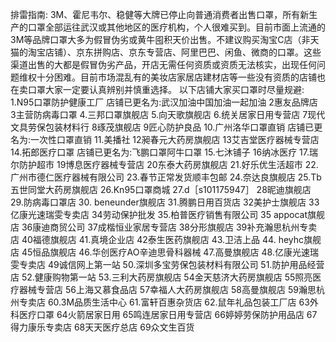 排雷指南:
3M、霍尼韦尔、稳健等大牌已停止向普通消费者出售口罩，所有新生产的口罩全部运往武汉或其他地区的医疗机构，个人很难买到。目前市面上流通的3M等品牌口罩大多为假冒伪劣或黄牛囤积天价出售。不建议购买淘宝C店（非天猫的淘宝店铺）、京东拼购店、京东专营店、阿里巴巴、闲鱼、微商的口罩。这些渠道出售的大都是假冒伪劣产品，开店无需任何资质或资质无法核实，出现任何问题维权十分困难。目前市场混乱有的美妆店家居店建材店等一些没有资质的店铺也在卖口罩大家一定要认真辨别并慎重选择。
以下店铺大家买口罩时尽量规避:
1.N95口罩防护健康工厂
店铺已更名为:武汉加油中国加油一起加油
2惠友品牌店
3主营防病毒口罩
4.三邦口罩旗舰店
5.向天歌旗舰店
6.统关居家日用专营店
7现代文具劳保包装材料行
8琢茂旗舰店
9匠心防护良品
10.广州洛华口罩直销
店铺已更名为:一次性口罩直销
11.美播社
12昶春元大药房旗舰店
13艾吉堂医疗器械专营店
14.拓郎医疗口罩
店铺已更名为:飞鹏口罩阿牛口罩
15.七沐铺子
16纳冰医疗
17.瑞尔防护超市
19博息医疗器械专营店
20东泰大药房旗舰店
21.好乐优生活超市
22.广州市德仁医疗器械有限公司
23.春节正常发货顺丰包邮
24.奈达良旗舰店
25.Tb五世同堂大药房旗舰店
26.Kn95口罩商城
27.d［s101175947］
28昵迪旗舰店
29.防病毒口罩店
30. beneunder旗舰店
31.腾鹏日用百货店
32美护士旗舰店
33亿康光速瑞雯专卖店
34劳动保护批发
35.柏普医疗销售有限公司
35 appocat旗舰店
36康迪商贸公司
37成楷恒业家居专营店
38分形旗舰店
39补充瀚思杭州专卖店
40福德旗舰店
41.真境企业店
42泰生医药旗舰店
43.卫洁上品
44. heyhc旗舰店
45恒品旗舰店
46.华创医疗AO辛迪思骨科器械
47.高曼旗舰店
48.亿康光速瑞雯专卖店
49诚信网上第一站
50.深圳多宝劳保包装材料有限公司
51.防护用品经营店
52.健康购物第一站
53.三利大药房旗舰店
54金天慈济大药房旗舰店
55照亮医疗器械专营店
56上海又慕食品店
57幸福人大药房旗舰店
58高曼旗舰店
59瀚思杭州专卖店
60.3M品质生活中心
61.富轩百惠杂货店
62.鼠年礼品包装工厂店
63外科医疗口罩
64火箭居家日用
65鸣连居家日用专营店
66婷婷劳保防护用品店
67得力康乐专卖店
68天天医疗总店
69众文生百货
